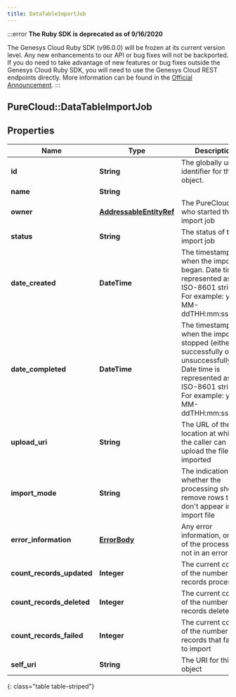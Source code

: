 ```yaml
---
title: DataTableImportJob
---
```


:::error
**The Ruby SDK is deprecated as of 9/16/2020**

The Genesys Cloud Ruby SDK (v96.0.0) will be frozen at its current version level. Any new enhancements to our API or bug fixes will not be backported. If you do need to take advantage of new features or bug fixes outside the Genesys Cloud Ruby SDK, you will need to use the Genesys Cloud REST endpoints directly. More information can be found in the [Official Announcement](https://developer.mypurecloud.com/forum/t/announcement-genesys-cloud-ruby-sdk-end-of-life/8850).
:::


## PureCloud::DataTableImportJob

## Properties

|Name | Type | Description | Notes|
|------------ | ------------- | ------------- | -------------|
| **id** | **String** | The globally unique identifier for the object. | [optional] |
| **name** | **String** |  | [optional] |
| **owner** | [**AddressableEntityRef**](AddressableEntityRef.html) | The PureCloud user who started the import job | [optional] |
| **status** | **String** | The status of the import job | |
| **date_created** | **DateTime** | The timestamp of when the import began. Date time is represented as an ISO-8601 string. For example: yyyy-MM-ddTHH:mm:ss.SSSZ | [optional] |
| **date_completed** | **DateTime** | The timestamp of when the import stopped (either successfully or unsuccessfully). Date time is represented as an ISO-8601 string. For example: yyyy-MM-ddTHH:mm:ss.SSSZ | [optional] |
| **upload_uri** | **String** | The URL of the location at which the caller can upload the file to be imported | [optional] |
| **import_mode** | **String** | The indication of whether the processing should remove rows that don&#39;t appear in the import file | [optional] |
| **error_information** | [**ErrorBody**](ErrorBody.html) | Any error information, or null of the processing is not in an error state | [optional] |
| **count_records_updated** | **Integer** | The current count of the number of records processed | [optional] |
| **count_records_deleted** | **Integer** | The current count of the number of records deleted | [optional] |
| **count_records_failed** | **Integer** | The current count of the number of records that failed to import | [optional] |
| **self_uri** | **String** | The URI for this object | [optional] |
{: class="table table-striped"}


